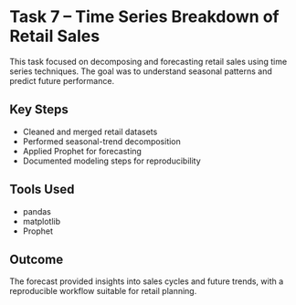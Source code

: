 # Task 7 – Time Series Breakdown of Retail Sales

This task focused on decomposing and forecasting retail sales using time series techniques. The goal was to understand seasonal patterns and predict future performance.

## Key Steps
- Cleaned and merged retail datasets
- Performed seasonal-trend decomposition
- Applied Prophet for forecasting
- Documented modeling steps for reproducibility

## Tools Used
- pandas
- matplotlib
- Prophet

## Outcome
The forecast provided insights into sales cycles and future trends, with a reproducible workflow suitable for retail planning.
